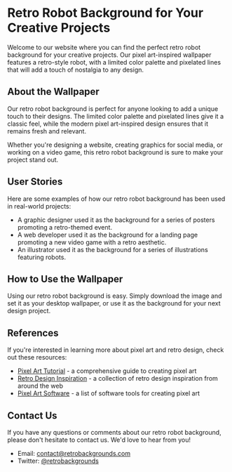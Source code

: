 <!--font:IBM Plex Sans-->

# Retro Robot Background for Your Creative Projects

Welcome to our website where you can find the perfect retro robot background for your creative projects. Our pixel art-inspired wallpaper features a retro-style robot, with a limited color palette and pixelated lines that will add a touch of nostalgia to any design.

## About the Wallpaper

Our retro robot background is perfect for anyone looking to add a unique touch to their designs. The limited color palette and pixelated lines give it a classic feel, while the modern pixel art-inspired design ensures that it remains fresh and relevant.

Whether you're designing a website, creating graphics for social media, or working on a video game, this retro robot background is sure to make your project stand out.

## User Stories

Here are some examples of how our retro robot background has been used in real-world projects:

- A graphic designer used it as the background for a series of posters promoting a retro-themed event.
- A web developer used it as the background for a landing page promoting a new video game with a retro aesthetic.
- An illustrator used it as the background for a series of illustrations featuring robots.

## How to Use the Wallpaper

Using our retro robot background is easy. Simply download the image and set it as your desktop wallpaper, or use it as the background for your next design project.

## References

If you're interested in learning more about pixel art and retro design, check out these resources:

- [Pixel Art Tutorial](#) - a comprehensive guide to creating pixel art
- [Retro Design Inspiration](#) - a collection of retro design inspiration from around the web
- [Pixel Art Software](#) - a list of software tools for creating pixel art

## Contact Us

If you have any questions or comments about our retro robot background, please don't hesitate to contact us. We'd love to hear from you!

- Email: [contact@retrobackgrounds.com](mailto:contact@retrobackgrounds.com)
- Twitter: [@retrobackgrounds](#)

<!--

Write me content for website with wallpaper which alt text is:

"A pixel art-inspired wallpaper featuring a retro-style robot, with a limited color palette and pixelated lines."

The name/title of the page should not be 1:1 copy of the alt text but rather a real content of the website which is using this wallpaper.

- Use markdown format 
- Start with heading
- Heading should be short and concise
- The content should look like a real website 
- The website should not be about the wallpaper, wallpaper is just a related background
- Heading should be contain work "wallpaper" or "background"
- Include real sections like references, contact, user stories, etc. use things relevant to the page purpose.
- Feel free to use structure like headings, bullets, numbering, blockquotes, paragraphs, horizontal lines, etc.
- You can use formatting like bold or _italic_
- You can include UTF-8 emojis
- Links should be only #hash anchors (and you can refer to the document itself)
- Do not include images


---


# Retro Robot Background for Your Creative Projects

Welcome to our website where you can find the perfect retro robot background for your creative projects. Our pixel art-inspired wallpaper features a retro-style robot, with a limited color palette and pixelated lines that will add a touch of nostalgia to any design.

## About the Wallpaper

Our retro robot background is perfect for anyone looking to add a unique touch to their designs. The limited color palette and pixelated lines give it a classic feel, while the modern pixel art-inspired design ensures that it remains fresh and relevant.

Whether you're designing a website, creating graphics for social media, or working on a video game, this retro robot background is sure to make your project stand out.

## User Stories

Here are some examples of how our retro robot background has been used in real-world projects:

- A graphic designer used it as the background for a series of posters promoting a retro-themed event.
- A web developer used it as the background for a landing page promoting a new video game with a retro aesthetic.
- An illustrator used it as the background for a series of illustrations featuring robots.

## How to Use the Wallpaper

Using our retro robot background is easy. Simply download the image and set it as your desktop wallpaper, or use it as the background for your next design project.

## References

If you're interested in learning more about pixel art and retro design, check out these resources:

- [Pixel Art Tutorial](#) - a comprehensive guide to creating pixel art
- [Retro Design Inspiration](#) - a collection of retro design inspiration from around the web
- [Pixel Art Software](#) - a list of software tools for creating pixel art

## Contact Us

If you have any questions or comments about our retro robot background, please don't hesitate to contact us. We'd love to hear from you!

- Email: [contact@retrobackgrounds.com](mailto:contact@retrobackgrounds.com)
- Twitter: [@retrobackgrounds](#)

-->
